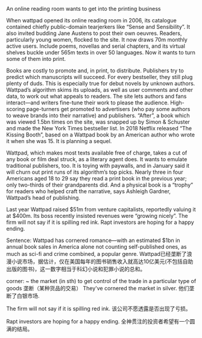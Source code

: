 An online reading room wants to get into the printing business

When wattpad opened its online reading room in 2006, its catalogue contained chiefly public-domain tearjerkers like “Sense and Sensibility”. It also invited budding Jane Austens to post their own oeuvres. Readers, particularly young women, flocked to the site. It now draws 70m monthly active users. Include poems, novellas and serial chapters, and its virtual shelves buckle under 565m texts in over 50 languages. Now it wants to turn some of them into print.

Books are costly to promote and, in print, to distribute. Publishers try to predict which manuscripts will succeed. For every bestseller, they still plug plenty of duds. This is especially true for debut novels by unknown authors. Wattpad’s algorithm skims its uploads, as well as user comments and other data, to work out what appeals to readers. The site lets authors and fans interact—and writers fine-tune their work to please the audience. High-scoring page-turners get promoted to advertisers (who pay some authors to weave brands into their narrative) and publishers. “After”, a book which was viewed 1.5bn times on the site, was snapped up by Simon & Schuster and made the New York Times bestseller list. In 2018 Netflix released “The Kissing Booth”, based on a Wattpad book by an American author who wrote it when she was 15. It is planning a sequel.

Wattpad, which makes most texts available free of charge, takes a cut of any book or film deal struck, as a literary agent does. It wants to emulate traditional publishers, too. It is toying with paywalls, and in January said it will churn out print runs of its algorithm’s top picks. Nearly three in four Americans aged 18 to 29 say they read a print book in the previous year; only two-thirds of their grandparents did. And a physical book is a “trophy” for readers who helped craft the narrative, says Ashleigh Gardner, Wattpad’s head of publishing.

Last year Wattpad raised $51m from venture capitalists, reportedly valuing it at $400m. Its boss recently insisted revenues were “growing nicely”. The firm will not say if it is spilling red ink. Rapt investors are hoping for a happy ending.

Sentence:
Wattpad has cornered romance—with an estimated $1bn in annual book sales in America alone not counting self-published ones, as much as sci-fi and crime combined, a popular genre.
Wattpad已经垄断了浪漫小说市场，据估计，仅在美国每年的图书销售收入就高达10亿美元(不包括自助出版的图书)，这一数字相当于科幻小说和犯罪小说的总和。

corner:
 ~ the market (in sth) to get control of the trade in a particular type of goods 
垄断（某种货品的交易）
They've cornered the market in silver. 
他们垄断了白银市场.

The firm will not say if it is spilling red ink.
该公司不愿透露是否出现了亏损。

Rapt investors are hoping for a happy ending.
全神贯注的投资者希望有一个圆满的结局。
